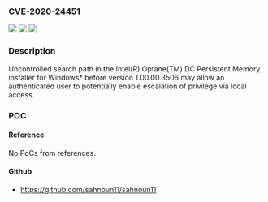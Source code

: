 ### [CVE-2020-24451](https://cve.mitre.org/cgi-bin/cvename.cgi?name=CVE-2020-24451)
![](https://img.shields.io/static/v1?label=Product&message=Intel(R)%20Optane(TM)%20DC%20Persistent%20Memory%20installer%20for%20Windows*&color=blue)
![](https://img.shields.io/static/v1?label=Version&message=before%20version%201.00.00.3506%20&color=brightgreen)
![](https://img.shields.io/static/v1?label=Vulnerability&message=escalation%20of%20privilege&color=brightgreen)

### Description

Uncontrolled search path in the Intel(R) Optane(TM) DC Persistent Memory installer for Windows* before version 1.00.00.3506 may allow an authenticated user to potentially enable escalation of privilege via local access.

### POC

#### Reference
No PoCs from references.

#### Github
- https://github.com/sahnoun11/sahnoun11

